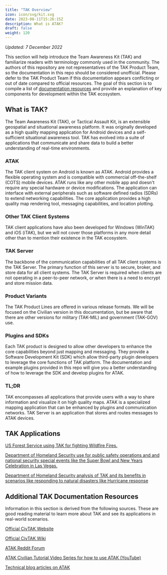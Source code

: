 ```yaml
---
title: "TAK Overview"
icon: icon/svg/kit.svg
date: 2023-08-11T15:26:15Z
description: What is ATAK?
draft: false
weight: 120
---
```




*Updated: 7 December 2022*

This section will help introduce the Team Awareness Kit (TAK) and familiarize readers with terminology commonly used in the community. The authors of this repository are not representatives of the TAK Product Team, so the documentation in this repo should be considered unofficial. Please defer to the TAK Product Team if this documentation appears conflicting or out of date compared to official resources. The goal of this section is to compile a list of [documentation resources](#additional-tak-documentation-resources) and provide an explanation of key components for development within the TAK ecosystem.

## What is TAK?

The Team Awareness Kit (TAK), or Tactical Assault Kit, is an extensible geospatial and situational awareness platform. It was originally developed as a high quality mapping application for Android devices and a self-sufficient situational awareness tool. TAK has evolved into a suite of applications that communicate and share data to build a better understanding of real-time environments. 

### ATAK

The TAK client system on Android is known as ATAK. Android provides a flexible operating system and is compatible with commercial off-the-shelf (COTS) mobile devices. ATAK runs like any other mobile app and doesn't require any special hardware or device modifications. The application can interface with external peripherals such as software defined radios (SDRs) to extend networking capabilities. The core application provides a high quality map rendering tool, messaging capabilities, and location plotting. 

### Other TAK Client Systems

TAK client applications have also been developed for Windows (WinTAK) and iOS (iTAK), but we will not cover those platforms in any more detail other than to mention their existence in the TAK ecosystem.

### TAK Server

The backbone of the communication capabilities of all TAK client systems is the TAK Server. The primary function of this server is to secure, broker, and store data for all client systems. The TAK Server is required when clients are not operating in a peer-to-peer network, or when there is a need to encrypt and store mission data.

### Product Variants

The TAK Product Lines are offered in various release formats. We will be focused on the Civilian version in this documentation, but be aware that there are other versions for military (TAK-MIL) and government (TAK-GOV) use. 

### Plugins and SDKs

Each TAK product is designed to allow other developers to enhance the core capabilities beyond just mapping and messaging. They provide a Software Development Kit (SDK) which allow third-party plugin developers to leverage the core functions of TAK platform. The documentation and example plugins provided in this repo will give you a better understanding of how to leverage the SDK and develop plugins for ATAK.

### TL;DR

TAK encompasses all applications that provide users with a way to share information and visualize it on high quality maps. 
ATAK is a specialized mapping application that can be enhanced by plugins and communication networks.
TAK Server is an application that stores and routes messages to ATAK devices.

## TAK Applications

[US Forest Service using TAK for fighting Wildfire Fires.](https://www.cofiretech.org/feature-projects/team-awareness-kit-tak)

[Department of Homeland Security use for public safety operations and and national security special events like the Super Bowl and New Years Celebration in Las Vegas.](https://www.dhs.gov/science-and-technology/news/2020/05/05/snapshot-growing-impact-tak)

[Department of Homeland Security analysis of TAK and its benefits in scenarios like responding to natural disasters like Hurricane response](https://www.dhs.gov/sites/default/files/publications/tactical_awareness_kit_508.pdf)

## Additional TAK Documentation Resources

Information in this section is derived from the following sources. These are good reading material to learn more about TAK and see its applications in real-world scenarios.

[Official CivTAK Website](https://www.civtak.org/)

[Official CivTAK Wiki](https://wiki.civtak.org/index.php?title=Main_Page)

[ATAK Reddit Forum](https://www.reddit.com/r/ATAK/wiki/index/)

[ATAK Civilian Tutorial Video Series for how to use ATAK (YouTube)](https://www.youtube.com/playlist?list=PLD4gdaBHX0b7GpPkuy0mbPaCw9kG3YgfB)

[Technical blog articles on ATAK](https://www.ballantyne.online/category/atak/)

<br>
